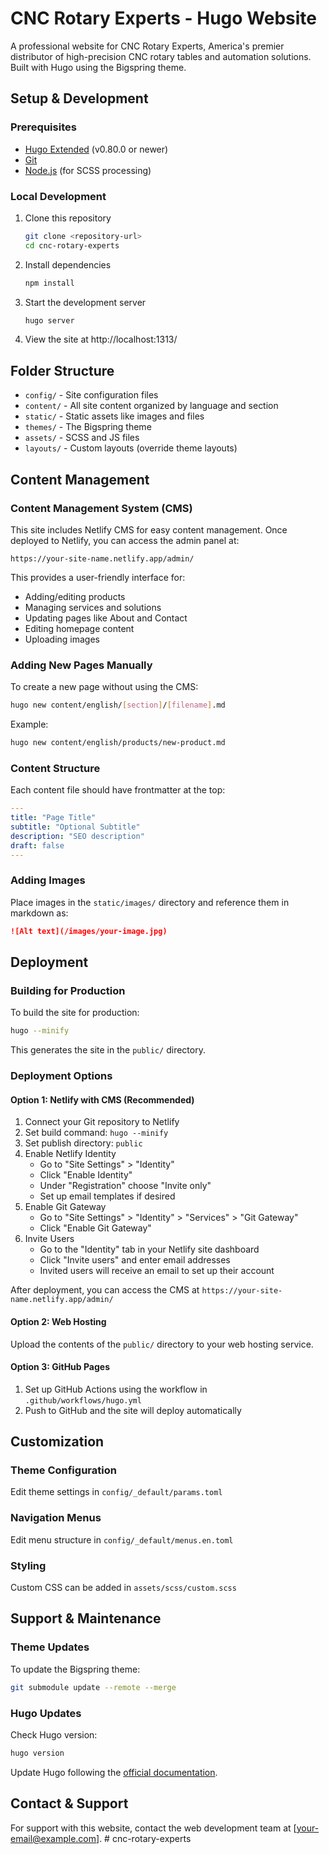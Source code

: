 # CNC Rotary Experts - Hugo Website

A professional website for CNC Rotary Experts, America's premier distributor of high-precision CNC rotary tables and automation solutions. Built with Hugo using the Bigspring theme.

## Setup & Development

### Prerequisites

- [Hugo Extended](https://gohugo.io/installation/) (v0.80.0 or newer)
- [Git](https://git-scm.com/)
- [Node.js](https://nodejs.org/) (for SCSS processing)

### Local Development

1. Clone this repository
   ```bash
   git clone <repository-url>
   cd cnc-rotary-experts
   ```

2. Install dependencies
   ```bash
   npm install
   ```

3. Start the development server
   ```bash
   hugo server
   ```

4. View the site at http://localhost:1313/

## Folder Structure

- `config/` - Site configuration files
- `content/` - All site content organized by language and section
- `static/` - Static assets like images and files
- `themes/` - The Bigspring theme
- `assets/` - SCSS and JS files
- `layouts/` - Custom layouts (override theme layouts)

## Content Management

### Content Management System (CMS)

This site includes Netlify CMS for easy content management. Once deployed to Netlify, you can access the admin panel at:

```
https://your-site-name.netlify.app/admin/
```

This provides a user-friendly interface for:
- Adding/editing products
- Managing services and solutions
- Updating pages like About and Contact
- Editing homepage content
- Uploading images

### Adding New Pages Manually

To create a new page without using the CMS:

```bash
hugo new content/english/[section]/[filename].md
```

Example:
```bash
hugo new content/english/products/new-product.md
```

### Content Structure

Each content file should have frontmatter at the top:

```yaml
---
title: "Page Title"
subtitle: "Optional Subtitle"
description: "SEO description"
draft: false
---
```

### Adding Images

Place images in the `static/images/` directory and reference them in markdown as:

```markdown
![Alt text](/images/your-image.jpg)
```

## Deployment

### Building for Production

To build the site for production:

```bash
hugo --minify
```

This generates the site in the `public/` directory.

### Deployment Options

#### Option 1: Netlify with CMS (Recommended)

1. Connect your Git repository to Netlify
2. Set build command: `hugo --minify`
3. Set publish directory: `public`
4. Enable Netlify Identity
   - Go to "Site Settings" > "Identity"
   - Click "Enable Identity"
   - Under "Registration" choose "Invite only"
   - Set up email templates if desired
5. Enable Git Gateway
   - Go to "Site Settings" > "Identity" > "Services" > "Git Gateway"
   - Click "Enable Git Gateway"
6. Invite Users
   - Go to the "Identity" tab in your Netlify site dashboard
   - Click "Invite users" and enter email addresses
   - Invited users will receive an email to set up their account

After deployment, you can access the CMS at `https://your-site-name.netlify.app/admin/`

#### Option 2: Web Hosting

Upload the contents of the `public/` directory to your web hosting service.

#### Option 3: GitHub Pages

1. Set up GitHub Actions using the workflow in `.github/workflows/hugo.yml`
2. Push to GitHub and the site will deploy automatically

## Customization

### Theme Configuration

Edit theme settings in `config/_default/params.toml`

### Navigation Menus

Edit menu structure in `config/_default/menus.en.toml`

### Styling

Custom CSS can be added in `assets/scss/custom.scss`

## Support & Maintenance

### Theme Updates

To update the Bigspring theme:

```bash
git submodule update --remote --merge
```

### Hugo Updates

Check Hugo version:
```bash
hugo version
```

Update Hugo following the [official documentation](https://gohugo.io/installation/).

## Contact & Support

For support with this website, contact the web development team at [your-email@example.com]. # cnc-rotary-experts
